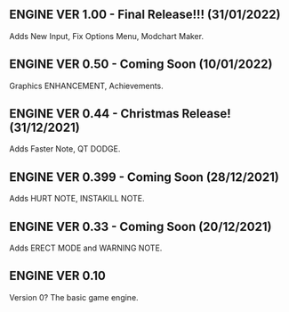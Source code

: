 ## ENGINE VER 1.00 - Final Release!!! (31/01/2022)
Adds New Input, Fix Options Menu, Modchart Maker.

## ENGINE VER 0.50 - Coming Soon (10/01/2022)
Graphics ENHANCEMENT, Achievements.

## ENGINE VER 0.44 - Christmas Release! (31/12/2021)
Adds Faster Note, QT DODGE.

## ENGINE VER 0.399 - Coming Soon (28/12/2021)
Adds HURT NOTE, INSTAKILL NOTE.

## ENGINE VER 0.33 - Coming Soon (20/12/2021)
Adds ERECT MODE and WARNING NOTE.

## ENGINE VER 0.10
Version 0?
The basic game engine.

